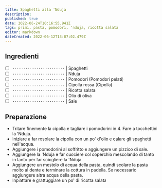 ```yaml
---
title: Spaghetti alla 'Nduja
description: 
published: true
date: 2022-06-24T10:16:55.941Z
tags: primi, pasta, pomodori, 'nduja, ricotta salata
editor: markdown
dateCreated: 2022-06-12T13:07:02.479Z
---
```


## Ingredienti

* [ ] `························` | Spaghetti
* [ ] `························` | Nduja
* [ ] `························` | Pomodori (Pomodori pelati)
* [ ] `························` | Cipolla rossa (Cipolla)
* [ ] `························` | Ricotta salata
* [ ] `························` | Olio di oliva
* [ ] `························` | Sale

## Preparazione

* Tritare finemente la cipolla e tagliare i pomodorini in 4. Fare a tocchettini la 'Nduja.
* Iniziare a far rosolare la cipolla con un po' d'olio e calare gli spaghetti nell'acqua.
* Aggiungere i pomodorini al soffritto e aggiungere un pizzico di sale.
* Aggiungere la 'Nduja e far cuociere col coperchio mescolando di tanto in tanto per far sciogliere la 'Nduja.
* Aggiungere un mestolo di acqua della pasta, quindi scolare la pasta molto al dente e terminare la cottura in padella. Se necessario aggiungere altra acqua della pasta.
* Inpiattare  e grattuggiare un po' di ricotta salata 
